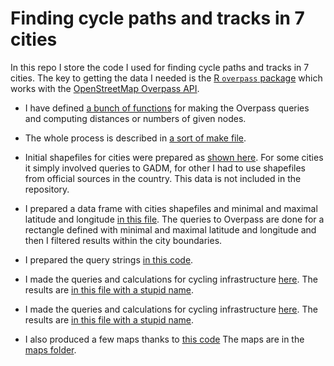 Finding cycle paths and tracks in 7 cities
==========================================

In this repo I store the code I used for finding cycle paths and tracks
in 7 cities. The key to getting the data I needed is the [R `overpass`
package](https://github.com/hrbrmstr/overpass) which works with the
[OpenStreetMap Overpass
API](http://wiki.openstreetmap.org/wiki/Overpass_API).

-   I have defined [a bunch of functions](code/utils.R) for making the
    Overpass queries and computing distances or numbers of given nodes.

-   The whole process is described in [a sort of make file](makefile.R).

-   Initial shapefiles for cities were prepared as [shown
    here](code/make_initial_shapefile.R). For some cities it simply
    involved queries to GADM, for other I had to use shapefiles from
    official sources in the country. This data is not included in
    the repository.

-   I prepared a data frame with cities shapefiles and minimal and
    maximal latitude and longitude [in this
    file](code/make_shapefiles.R). The queries to Overpass are done for
    a rectangle defined with minimal and maximal latitude and longitude
    and then I filtered results within the city boundaries.

-   I prepared the query strings [in this
    code](code/make_query_strings.R).

-   I made the queries and calculations for cycling infrastructure
    [here](code/make_overpass_queries.R). The results are [in this file
    with a stupid name](tadaaa.csv).

-   I made the queries and calculations for cycling infrastructure
    [here](code/make_overpass_streets_queries.R). The results are [in
    this file with a stupid name](tadaaa_streets.csv).

-   I also produced a few maps thanks to [this code](code/make_maps.R)
    The maps are in the [maps folder](maps/).
